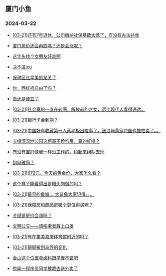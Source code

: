 ## 厦门小鱼 
### 2024-03-22

+ [[03-21]还有7年退休，公司缴纳社保基数太低了，有没有办法补救](http://bbs.xmfish.com/read-htm-tid-18163612.html)

+ [厦门房价还会再跌嗎？还是会涨呢？](http://bbs.xmfish.com/read-htm-tid-18163610.html)

+ [这年头找个女朋友好难啊](http://bbs.xmfish.com/read-htm-tid-18163616.html)

+ [决不进icu](http://bbs.xmfish.com/read-htm-tid-18163744.html)

+ [保税区红星美凯龙关了](http://bbs.xmfish.com/read-htm-tid-18163625.html)

+ [你，西红柿自由了吗？](http://bbs.xmfish.com/read-htm-tid-18163626.html)

+ [贵还是便宜？](http://bbs.xmfish.com/read-htm-tid-18163645.html)

+ [[03-21]社会真的一直在转圈，解放前的才女，远比现代人看得通透。](http://bbs.xmfish.com/read-htm-tid-18163797.html)

+ [[03-21]银行卡会到期？](http://bbs.xmfish.com/read-htm-tid-18163850.html)

+ [[03-21]中国好车收藏第一人蔡老板出啥事了，鼓浪屿黄家花园也被拍卖了。。](http://bbs.xmfish.com/read-htm-tid-18163727.html)

+ [五缘湾湿地公园这柯基不检狗屎，真的好吗？](http://bbs.xmfish.com/read-htm-tid-18163656.html)

+ [有没有宝妈像我一样没工作的，约起来组队去玩](http://bbs.xmfish.com/read-htm-tid-18163875.html)

+ [如何破局？](http://bbs.xmfish.com/read-htm-tid-18163639.html)

+ [[03-21]672元，今天的黄金价，大家怎么看？](http://bbs.xmfish.com/read-htm-tid-18163911.html)

+ [这个样子能看得出是糟头肉做的吗？](http://bbs.xmfish.com/read-htm-tid-18163872.html)

+ [[03-21]最早的鱼塘 ，大鲨鱼大家记得。。。](http://bbs.xmfish.com/read-htm-tid-18163776.html)

+ [[03-21]保障房和商品房哪个更值得买啊？](http://bbs.xmfish.com/read-htm-tid-18163906.html)

+ [关键是房价会涨吗？](http://bbs.xmfish.com/read-htm-tid-18163953.html)

+ [文明公交——请咳嗽者戴上口罩](http://bbs.xmfish.com/read-htm-tid-18163926.html)

+ [[03-21]有在集美嘉庚体育馆附近的吗？](http://bbs.xmfish.com/read-htm-tid-18163821.html)

+ [[03-21]聊聊搬到岛外的变化](http://bbs.xmfish.com/read-htm-tid-18164036.html)

+ [金山这个位置卖卤料跟早餐不错吧](http://bbs.xmfish.com/read-htm-tid-18163994.html)

+ [惊闻一程序员同学被裁去送外卖了](http://bbs.xmfish.com/read-htm-tid-18164095.html)

